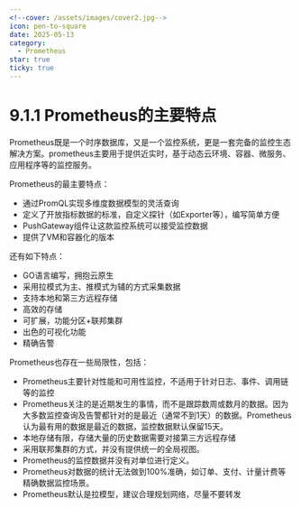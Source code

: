 ```yaml
---
<!--cover: /assets/images/cover2.jpg-->
icon: pen-to-square
date: 2025-05-13
category:
  - Prometheus 
star: true 
ticky: true
---
```

# 9.1.1 Prometheus的主要特点

Prometheus既是一个时序数据库，又是一个监控系统，更是一套完备的监控生态解决方案。prometheus主要用于提供近实时，基于动态云环境、容器、微服务、应用程序等的监控服务。

Prometheus的最主要特点：

- 通过PromQL实现多维度数据模型的灵活查询
- 定义了开放指标数据的标准，自定义探针（如Exporter等），编写简单方便
- PushGateway组件让这款监控系统可以接受监控数据
- 提供了VM和容器化的版本

还有如下特点：

- GO语言编写，拥抱云原生
- 采用拉模式为主、推模式为辅的方式采集数据
- 支持本地和第三方远程存储
- 高效的存储
- 可扩展，功能分区+联邦集群
- 出色的可视化功能
- 精确告警

Prometheus也存在一些局限性，包括：

- Prometheus主要针对性能和可用性监控，不适用于针对日志、事件、调用链等的监控
- Prometheus关注的是近期发生的事情，而不是跟踪数周或数月的数据。因为大多数监控查询及告警都针对的是最近（通常不到1天）的数据。Prometheus认为最有用的数据是最近的数据，监控数据默认保留15天。
- 本地存储有限，存储大量的历史数据需要对接第三方远程存储
- 采用联邦集群的方式，并没有提供统一的全局视图。
- Prometheus的监控数据并没有对单位进行定义。
- Prometheus对数据的统计无法做到100%准确，如订单、支付、计量计费等精确数据监控场景。
- Prometheus默认是拉模型，建议合理规划网络，尽量不要转发







